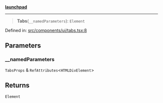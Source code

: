 [**launchpad**](index.md)

***

> **Tabs**(`__namedParameters`): `Element`

Defined in: [src/components/ui/tabs.tsx:8](https://github.com/victorbratov/launchpad/blob/3cec89d9fa4be2794c552b4b2e488c08b6798868/src/components/ui/tabs.tsx#L8)

## Parameters

### \_\_namedParameters

`TabsProps` & `RefAttributes`\<`HTMLDivElement`\>

## Returns

`Element`
